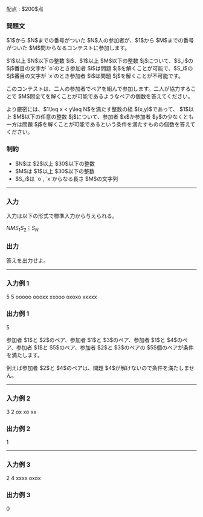 
<div>

<span>

<span>

<p>
配点 : $200$点
</p>

<div>

<section>

### **問題文**

<p>
$1$から $N$までの番号がついた $N$人の参加者が、$1$から $M$までの番号がついた $M$問からなるコンテストに参加します。
</p>

<p>
$1$以上 $N$以下の整数 $i$、$1$以上 $M$以下の整数 $j$について、$S_i$の $j$番目の文字が `o`のとき参加者 $i$は問題 $j$を解くことが可能で、$S_i$の $j$番目の文字が `x`のとき参加者 $i$は問題 $j$を解くことが不可能です。
</p>

<p>
このコンテストは、二人の参加者でペアを組んで参加します。二人が協力することで $M$問全てを解くことが可能であるようなペアの個数を答えてください。
</p>

<p>
より厳密には、$1\leq x < y\leq N$を満たす整数の組 $(x,y)$であって、 $1$以上 $M$以下の任意の整数 $j$について、参加者 $x$か参加者 $y$の少なくとも一方は問題 $j$を解くことが可能であるという条件を満たすものの個数を答えてください。
</p>

</section>

</div>

<div>

<section>

### **制約**

<ul>

<li>
$N$は $2$以上 $30$以下の整数
</li>

<li>
$M$は $1$以上 $30$以下の整数
</li>

<li>
$S_i$は `o`, `x`からなる長さ $M$の文字列
</li>

</ul>

</section>

</div>

---

<div>

<div>

<section>

### **入力**

<p>
入力は以下の形式で標準入力から与えられる。
</p>

<div>

$N$$M$$S_1$$S_2$$\vdots$$S_N$
</div>

</section>

</div>

<div>

<section>

### **出力**

<p>
答えを出力せよ。
</p>

</section>

</div>

</div>

---

<div>

<section>

### **入力例 1**

<div>

5 5
ooooo
oooxx
xxooo
oxoxo
xxxxx

</div>

</section>

</div>

<div>

<section>

### **出力例 1**

<div>

5

</div>

<p>
参加者 $1$と $2$のペア、参加者 $1$と $3$のペア、参加者 $1$と $4$のペア、参加者 $1$と $5$のペア、参加者 $2$と $3$のペアの $5$個のペアが条件を満たします。
</p>

<p>
例えば参加者 $2$と $4$のペアは、問題 $4$が解けないので条件を満たしません。
</p>

</section>

</div>

---

<div>

<section>

### **入力例 2**

<div>

3 2
ox
xo
xx

</div>

</section>

</div>

<div>

<section>

### **出力例 2**

<div>

1

</div>

</section>

</div>

---

<div>

<section>

### **入力例 3**

<div>

2 4
xxxx
oxox

</div>

</section>

</div>

<div>

<section>

### **出力例 3**

<div>

0

</div>

</section>

</div>

</span>

</span>

</div>
